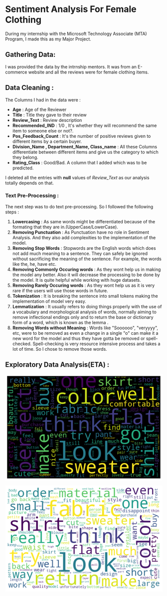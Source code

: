# Sentiment Analysis For Female Clothing
During my internship with the Microsoft Technology Associate (MTA) Program, I made this as my Major Project.

## Gathering Data:
I was provided the data by the intrnship mentors. It was from an E-commerce website and all the reviews were for female clothing items.

## Data Cleaning :
The Columns I had in the data were : 
* **Age** : Age of the Reviewer
* **Title** : Title they gave to their review
* **Review_Text** : Review description 
* **Recommended_IND** : 1/0 , It's whether they will recommend the same item to someone else or not?.
* **Pos_Feedback_Count** : It's the number of positive reviews given to different items by a certain buyer.
* **Division_Name , Department_Name, Class_name** : All these Columns differentiate between different items and give us the category to which they belong.
* **Rating_Class** : Good/Bad. A column that I added which was to be predicted.

I deleted all the entries with **null** values of *Review_Text* as our analysis totally depends on that.

### Text Pre-Processing :
  The next step was to do text pre-processing. So I followed the following steps :
  1. **Lowercasing** : As same words might be differentiated because of the formating that they are in.(UpperCase/LowerCase).
  1. **Removing Punctuation** : As Punctuation have no role in Sentiment Analysis. And they also add complexities to the implementation of the model.
  1. **Removing Stop Words** : Stopwords are the English words which does not add much meaning to a sentence. They can safely be ignored without sacrificing the meaning of the sentence. For example, the words like the, he, have etc.
  1. **Removing Commonly Occuring words** : As they wont help us in making the model any better. Also it will decrease the processing to be done by the model. It is quite helpful while working with huge datasets.
  1. **Removing Rarely Occuring words** : As they wont help us as it is very rare if the users will use those words in future.
  1. **Tokenization** : It is breaking the sentence into small tokens making the implementation of model very easy.
  1. **Lemmatization** : It usually refers to doing things properly with the use of a vocabulary and morphological analysis of words, normally aiming to remove inflectional endings only and to return the base or dictionary form of a word, which is known as the lemma .
  1. **Removing Words without Meaning** : Words like "Soooooo", "veryyyy", etc, were to be removed as even a change in a single "o" can make it a new word for the model and thus they have gotta be removed or spell-checked. Spell-checking is very resource intensive process and takes a lot of time. So I chose to remove those words.


## Exploratory Data Analysis(ETA) :

![Words Used in Positive Reviews](https://github.com/Siddharthm10/Sentiment-Analysis-e-commerce/blob/master/Images/Positive.png)



![Words Used in Negative Reviews](https://github.com/Siddharthm10/Sentiment-Analysis-e-commerce/blob/master/Images/Negative.png)
